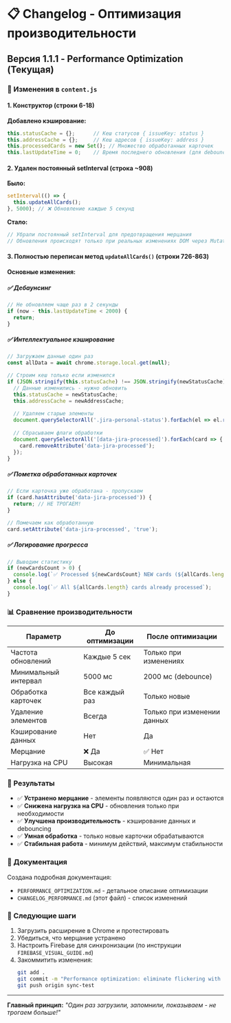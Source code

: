 # 📋 Changelog - Оптимизация производительности

## Версия 1.1.1 - Performance Optimization (Текущая)

### 🔧 Изменения в `content.js`

#### 1. Конструктор (строки 6-18)
**Добавлено кэширование:**
```javascript
this.statusCache = {};      // Кеш статусов { issueKey: status }
this.addressCache = {};     // Кеш адресов { issueKey: address }
this.processedCards = new Set(); // Множество обработанных карточек
this.lastUpdateTime = 0;    // Время последнего обновления (для debouncing)
```

#### 2. Удален постоянный setInterval (строка ~908)
**Было:**
```javascript
setInterval(() => {
  this.updateAllCards();
}, 5000); // ❌ Обновление каждые 5 секунд
```

**Стало:**
```javascript
// Убрали постоянный setInterval для предотвращения мерцания
// Обновления происходят только при реальных изменениях DOM через MutationObserver
```

#### 3. Полностью переписан метод `updateAllCards()` (строки 726-863)

**Основные изменения:**

##### ✅ Дебаунсинг
```javascript
// Не обновляем чаще раз в 2 секунды
if (now - this.lastUpdateTime < 2000) {
  return;
}
```

##### ✅ Интеллектуальное кэширование
```javascript
// Загружаем данные один раз
const allData = await chrome.storage.local.get(null);

// Строим кеш только если изменился
if (JSON.stringify(this.statusCache) !== JSON.stringify(newStatusCache)) {
  // Данные изменились - нужно обновить
  this.statusCache = newStatusCache;
  this.addressCache = newAddressCache;
  
  // Удаляем старые элементы
  document.querySelectorAll('.jira-personal-status').forEach(el => el.remove());
  
  // Сбрасываем флаги обработки
  document.querySelectorAll('[data-jira-processed]').forEach(card => {
    card.removeAttribute('data-jira-processed');
  });
}
```

##### ✅ Пометка обработанных карточек
```javascript
// Если карточка уже обработана - пропускаем
if (card.hasAttribute('data-jira-processed')) {
  return; // НЕ ТРОГАЕМ!
}

// Помечаем как обработанную
card.setAttribute('data-jira-processed', 'true');
```

##### ✅ Логирование прогресса
```javascript
// Выводим статистику
if (newCardsCount > 0) {
  console.log(`✅ Processed ${newCardsCount} NEW cards (${allCards.length - newCardsCount} already done)`);
} else {
  console.log(`✅ All ${allCards.length} cards already processed`);
}
```

### 📊 Сравнение производительности

| Параметр | До оптимизации | После оптимизации |
|----------|----------------|-------------------|
| Частота обновлений | Каждые 5 сек | Только при изменениях |
| Минимальный интервал | 5000 мс | 2000 мс (debounce) |
| Обработка карточек | Все каждый раз | Только новые |
| Удаление элементов | Всегда | Только при изменении данных |
| Кэширование данных | Нет | Да |
| Мерцание | ❌ Да | ✅ Нет |
| Нагрузка на CPU | Высокая | Минимальная |

### 🎯 Результаты

- ✅ **Устранено мерцание** - элементы появляются один раз и остаются
- ✅ **Снижена нагрузка на CPU** - обновления только при необходимости
- ✅ **Улучшена производительность** - кэширование данных и debouncing
- ✅ **Умная обработка** - только новые карточки обрабатываются
- ✅ **Стабильная работа** - минимум действий, максимум стабильности

### 📝 Документация

Создана подробная документация:
- `PERFORMANCE_OPTIMIZATION.md` - детальное описание оптимизации
- `CHANGELOG_PERFORMANCE.md` (этот файл) - список изменений

### 🚀 Следующие шаги

1. Загрузить расширение в Chrome и протестировать
2. Убедиться, что мерцание устранено
3. Настроить Firebase для синхронизации (по инструкции `FIREBASE_VISUAL_GUIDE.md`)
4. Закоммитить изменения:
   ```bash
   git add .
   git commit -m "Performance optimization: eliminate flickering with caching and debouncing"
   git push origin sync-test
   ```

---

**Главный принцип:** *"Один раз загрузили, запомнили, показываем - не трогаем больше!"*
